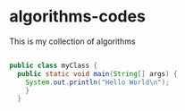 # algorithms-codes
This is my collection of algorithms

```java

public class myClass {
  public static void main(String[] args) {
    System.out.println("Hello World\n");
    }
  }
```
